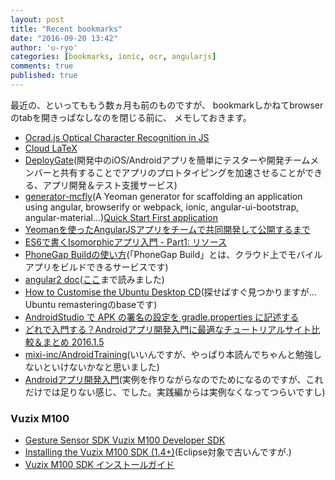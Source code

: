 ```yaml
---
layout: post
title: "Recent bookmarks"
date: "2016-09-20 13:42"
author: 'u-ryo'
categories: [bookmarks, ionic, ocr, angularjs]
comments: true
published: true
---
```

最近の、といってももう数ヵ月も前のものですが、
bookmarkしかねてbrowserのtabを開きっぱなしなのを閉じる前に、
メモしておきます。

* [Ocrad.js Optical Character Recognition in JS](http://antimatter15.com/ocrad.js/demo.html)
* [Cloud LaTeX](https://cloudlatex.io/)
* [DeployGate](https://deploygate.com/)(開発中のiOS/Androidアプリを簡単にテスターや開発チームメンバーと共有することでアプリのプロトタイピングを加速させることができる、アプリ開発＆テスト支援サービス)
* [generator-mcfly](https://github.com/mcfly-io/generator-mcfly)(A Yeoman generator for scaffolding an application using angular, browserify or webpack, ionic, angular-ui-bootstrap, angular-material...)[Quick Start First application](https://github.com/mcfly-io/generator-mcfly/wiki/Quick-Start-First-application)
* [Yeomanを使ったAngularJSアプリをチームで共同開発して公開するまで](http://qiita.com/tetsuya/items/a488b66a88369307a213)
* [ES6で書くIsomorphicアプリ入門 - Part1: リソース](http://qiita.com/masato/items/b4fff7e885f78cd96edb)
* [PhoneGap Buildの使い方](http://www.adobe.com/jp/devnet/phonegap/articles/phonegap_build_instructions.html)(「PhoneGap Build」とは、クラウド上でモバイルアプリをビルドできるサービスです)
* [angular2 doc](https://angular.io/docs/ts/latest/)([ここ](https://angular.io/docs/ts/latest/guide/template-syntax.html)まで読みました)
* [How to Customise the Ubuntu Desktop CD](https://help.ubuntu.com/community/LiveCDCustomization)(探せばすぐ見つかりますが... Ubuntu remasteringのbaseです)
* [AndroidStudio で APK の署名の設定を gradle.properties に記述する](http://wada811.blogspot.com/2014/10/avoid-exposing-signing-config-using-gradle-properties.html)
* [どれで入門する？Androidアプリ開発入門に最適なチュートリアルサイト比較＆まとめ 2016.1.5](https://blog.techstars.jp/android-tuto/)
* [mixi-inc/AndroidTraining](http://mixi-inc.github.io/AndroidTraining/)(いいんですが、やっぱり本読んでちゃんと勉強しないといけないかなと思いました)
* [Androidアプリ開発入門](http://androidguide.nomaki.jp/html/)(実例を作りながらなのでためになるのですが、これだけでは足りない感じ、でした。実践編からは実例なくなってつらいですし)

### Vuzix M100

* [Gesture Sensor SDK Vuzix M100 Developer SDK](https://d2iankuf53zudv.cloudfront.net/Content/Upload/Driver_File_GestureSensorSDK_20160317210116857.pdf)
* [Installing the Vuzix M100 SDK (1.4+)](https://d2iankuf53zudv.cloudfront.net/Content/Upload/Installing-the-Vuzix-M100-SDK.pdf)(Eclipse対象で古いんですが.)
* [Vuzix M100 SDK インストールガイド](https://d2iankuf53zudv.cloudfront.net/Content/Upload/Driver_File_m100sdk_manual_jpn_20151226175838467.pdf)